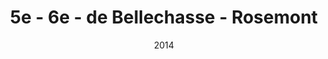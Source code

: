 ---
title: 5e - 6e - de Bellechasse - Rosemont
date: '2014'
type: ruelle_verte
district: rosemont
fill: [{"lat":45.550825,"lng":-73.585215},{"lat":45.551118,"lng":-73.584941},{"lat":45.550461,"lng":-73.582827},{"lat":45.549961,"lng":-73.583315}]
---